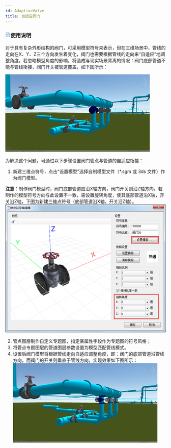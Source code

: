 ```yaml
---
id: AdaptiveValve
title: 自适应阀门  
---  
```

### ![](../../img/read.gif)使用说明

对于具有复杂外形结构的阀门，可采用模型符号来表示，但在三维场景中，管线的走向在X、Y、Z三个方向发生着变化，阀门也需要根据管线的走向来“自适应”地调整角度。若忽略模型角度的影响，将造成与现实场景背离的情况：阀门底部管道不能与管线衔接，阀门开关被管道覆盖，如下图所示：  

![](img/ValveMatch.png)  
 
为解决这个问题，可通过以下步骤设置阀门管点与管道的自适应衔接：

  1. 新建三维点符号，点击“设置模型”选择自制模型文件（*.sgm 或 3ds 文件）作为阀门模型。 

   **注意**：制作阀门模型时，阀门底部管道应沿X轴方向，阀门开关则沿Z轴方向。若制作的模型符号方向与此设置不一致，需设置旋转角度，使其底部管道沿X轴，开关沿Z轴，下图为新建三维点符号（底部管道沿X轴，开关沿Z轴）。  
![](img/Marker3D1.png)  

  2. 管点图层制作自定义专题图，指定某属性字段作为专题图的符号风格；
  3. 将管点专题图层的管道图层参数设置为模型匹配管线模式。
  4. 设置后阀门模型将根据管线走向自适应调整角度，即：阀门的底部管道沿管线方向，而阀门的开关则垂直于管线方向，实现效果如下图所示：     
![](img/ValveMatch1.png)  


  





